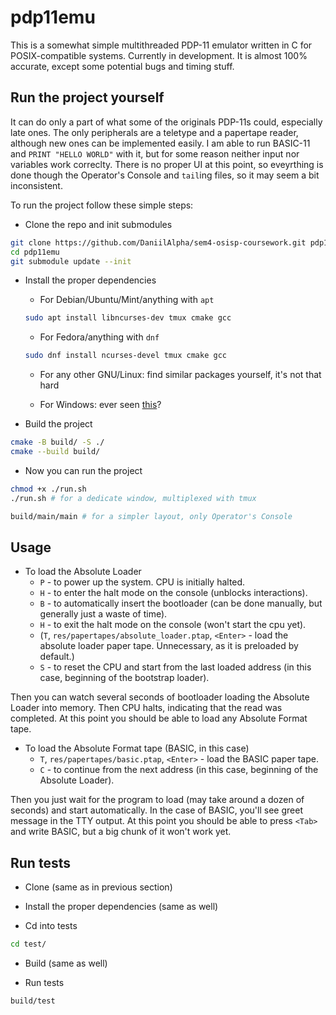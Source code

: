 # pdp11emu

This is a somewhat simple multithreaded PDP-11 emulator written in C for POSIX-compatible systems. Currently in development. It is almost 100% accurate, except some potential bugs and timing stuff.

## Run the project yourself

It can do only a part of what some of the originals PDP-11s could, especially late ones. The only peripherals are a teletype and a papertape reader, although new ones can be implemented easily. I am able to run BASIC-11 and `PRINT "HELLO WORLD"` with it, but for some reason neither input nor variables work correclty. There is no proper UI at this point, so eveyrthing is done though the Operator's Console and `tail`ing files, so it may seem a bit inconsistent. 

To run the project follow these simple steps:

 - Clone the repo and init submodules

```bash
git clone https://github.com/DaniilAlpha/sem4-osisp-coursework.git pdp11emu
cd pdp11emu
git submodule update --init
```

 - Install the proper dependencies

   - For Debian/Ubuntu/Mint/anything with `apt`

    ```bash
    sudo apt install libncurses-dev tmux cmake gcc
    ```

   - For Fedora/anything with `dnf`

    ```bash
    sudo dnf install ncurses-devel tmux cmake gcc
    ```

   - For any other GNU/Linux: find similar packages yourself, it's not that hard

   - For Windows: ever seen [this](https://endof10.org/)?

 - Build the project

```bash
cmake -B build/ -S ./
cmake --build build/
```

 - Now you can run the project

```bash
chmod +x ./run.sh
./run.sh # for a dedicate window, multiplexed with tmux 
```

```bash
build/main/main # for a simpler layout, only Operator's Console
```

## Usage

 - To load the Absolute Loader
   - `P` - to power up the system. CPU is initially halted.
   - `H` - to enter the halt mode on the console (unblocks interactions).
   - `B` - to automatically insert the bootloader (can be done manually, but generally just a waste of time).
   - `H` - to exit the halt mode on the console (won't start the cpu yet).
   - (`T`, `res/papertapes/absolute_loader.ptap`, `<Enter>` - load the absolute loader paper tape. Unnecessary, as it is preloaded by default.)
   - `S` - to reset the CPU and start from the last loaded address (in this case, beginning of the bootstrap loader).

Then you can watch several seconds of bootloader loading the Absolute Loader into memory. Then CPU halts, indicating that the read was completed. At this point you should be able to load any Absolute Format tape.

 - To load the Absolute Format tape (BASIC, in this case)
   - `T`, `res/papertapes/basic.ptap`, `<Enter>` - load the BASIC paper tape. 
   - `C` - to continue from the next address (in this case, beginning of the Absolute Loader).

Then you just wait for the program to load (may take around a dozen of seconds) and start automatically. In the case of BASIC, you'll see greet message in the TTY output. At this point you should be able to press `<Tab>` and write BASIC, but a big chunk of it won't work yet.

## Run tests

- Clone (same as in previous section)

- Install the proper dependencies (same as well)

- Cd into tests

```bash
cd test/
```

- Build (same as well)

- Run tests

```bash
build/test
```
